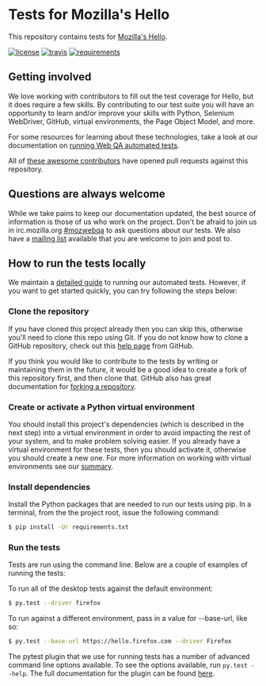 # Tests for Mozilla's Hello
This repository contains tests for [Mozilla's Hello](https://hello.firefox.com/).

[![license](https://img.shields.io/badge/license-MPL%202.0-blue.svg)](https://github.com/mozilla/hello-tests/blob/master/LICENSE)
[![travis](https://img.shields.io/travis/mozilla/hello-tests.svg?label=travis)](http://travis-ci.org/mozilla/hello-tests/)
[![requirements](https://img.shields.io/requires/github/mozilla/hello-tests.svg)](https://requires.io/github/mozilla/hello-tests/requirements/?branch=master)

## Getting involved
We love working with contributors to fill out the test coverage for Hello,
but it does require a few skills. By contributing to our test suite you will
have an opportunity to learn and/or improve your skills with Python, Selenium
WebDriver, GitHub, virtual environments, the Page Object Model, and more.

For some resources for learning about these technologies, take a look at our
documentation on [running Web QA automated tests][running-tests].

All of [these awesome contributors][contributors] have opened pull requests against this
repository.

## Questions are always welcome
While we take pains to keep our documentation updated, the best source of
information is those of us who work on the project. Don't be afraid to join us
in irc.mozilla.org [#mozwebqa][irc] to ask questions about our tests. We also
have a [mailing list][list] available that you are welcome to join and post to.

## How to run the tests locally
We maintain a [detailed guide][running-tests] to running our automated tests.
However, if you want to get started quickly, you can try following the steps
below:

### Clone the repository
If you have cloned this project already then you can skip this, otherwise you'll
need to clone this repo using Git. If you do not know how to clone a GitHub
repository, check out this [help page][git-clone] from GitHub.

If you think you would like to contribute to the tests by writing or maintaining
them in the future, it would be a good idea to create a fork of this repository
first, and then clone that. GitHub also has great documentation for
[forking a repository][git-fork].

### Create or activate a Python virtual environment
You should install this project's dependencies (which is described in the next
step) into a virtual environment in order to avoid impacting the rest of your
system, and to make problem solving easier. If you already have a virtual
environment for these tests, then you should activate it, otherwise you should
create a new one. For more information on working with virtual environments see
our [summary][virtualenv].

### Install dependencies
Install the Python packages that are needed to run our tests using pip. In a
terminal, from the the project root, issue the following command:

```bash
$ pip install -Ur requirements.txt
```

### Run the tests
Tests are run using the command line. Below are a couple of examples of running
the tests:

To run all of the desktop tests against the default environment:

```bash
$ py.test --driver firefox
```

To run against a different environment, pass in a value for --base-url, like so:

```bash
$ py.test --base-url https://hello.firefox.com --driver Firefox
```

The pytest plugin that we use for running tests has a number of advanced
command line options available. To see the options available, run
`py.test --help`. The full documentation for the plugin can be found
[here][pytest-selenium].

[contributors]: https://github.com/mozilla/hello-tests/contributors
[git-clone]: https://help.github.com/articles/cloning-a-repository/
[git-fork]: https://help.github.com/articles/fork-a-repo/
[irc]: http://widget01.mibbit.com/?settings=1b10107157e79b08f2bf99a11f521973&server=irc.mozilla.org&channel=%23mozwebqa
[list]: https://mail.mozilla.org/listinfo/mozwebqa
[pytest-selenium]: http://pytest-selenium.readthedocs.org/
[running-tests]: https://developer.mozilla.org/en-US/docs/Mozilla/QA/Running_Web_QA_automated_tests
[virtualenv]: https://wiki.mozilla.org/QA/Execution/Web_Testing/Automation/Virtual_Environments
